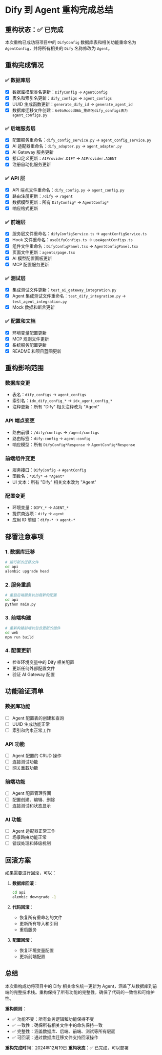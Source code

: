 # Dify 到 Agent 重构完成总结

## 重构状态：✅ 已完成

本次重构已成功将项目中的 `DifyConfig` 数据库表和相关功能重命名为 `AgentConfig`，并将所有相关的 `Dify` 名称修改为 `Agent`。

## 重构完成情况

### ✅ 数据库层
- [x] 数据库模型类名更新：`DifyConfig` → `AgentConfig`
- [x] 表名和索引名更新：`dify_configs` → `agent_configs`
- [x] UUID 生成函数更新：`generate_dify_id` → `generate_agent_id`
- [x] 数据库迁移文件创建：`6e9a9cccd06b_重命名dify_configs表为agent_configs.py`

### ✅ 后端服务层
- [x] 配置服务重命名：`dify_config_service.py` → `agent_config_service.py`
- [x] AI 适配器重命名：`dify_adapter.py` → `agent_adapter.py`
- [x] AI Gateway 服务更新
- [x] 接口定义更新：`AIProvider.DIFY` → `AIProvider.AGENT`
- [x] 注册自动化服务更新

### ✅ API 层
- [x] API 端点文件重命名：`dify_config.py` → `agent_config.py`
- [x] 路由注册更新：`/dify` → `/agent`
- [x] 数据模型更新：所有 `DifyConfig*` → `AgentConfig*`
- [x] 响应格式更新

### ✅ 前端层
- [x] 服务层文件重命名：`difyConfigService.ts` → `agentConfigService.ts`
- [x] Hook 文件重命名：`useDifyConfigs.ts` → `useAgentConfigs.ts`
- [x] 组件文件重命名：`DifyConfigPanel.tsx` → `AgentConfigPanel.tsx`
- [x] 页面文件更新：`agents/page.tsx`
- [x] AI 模型配置面板更新
- [x] MCP 配置服务更新

### ✅ 测试层
- [x] 集成测试文件更新：`test_ai_gateway_integration.py`
- [x] Agent 集成测试文件重命名：`test_dify_integration.py` → `test_agent_integration.py`
- [x] Mock 数据和断言更新

### ✅ 配置和文档
- [x] 环境变量配置更新
- [x] MCP 规则文件更新
- [x] 系统服务配置更新
- [x] README 和项目蓝图更新

## 重构影响范围

### 数据库变更
- 表名：`dify_configs` → `agent_configs`
- 索引名：`idx_dify_config_*` → `idx_agent_config_*`
- 注释更新：所有 "Dify" 相关注释改为 "Agent"

### API 端点变更
- 路由前缀：`/dify/configs` → `/agent/configs`
- 路由标签：`dify-config` → `agent-config`
- 响应模型：所有 `DifyConfig*Response` → `AgentConfig*Response`

### 前端组件变更
- 服务接口：`DifyConfig` → `AgentConfig`
- 函数名：`*Dify*` → `*Agent*`
- UI 文本：所有 "Dify" 相关文本改为 "Agent"

### 配置变更
- 环境变量：`DIFY_*` → `AGENT_*`
- 提供商选项：`dify` → `agent`
- 应用 ID 前缀：`dify-*` → `agent-*`

## 部署注意事项

### 1. 数据库迁移
```bash
# 运行新的迁移文件
cd api
alembic upgrade head
```

### 2. 服务重启
```bash
# 重启后端服务以加载新的配置
cd api
python main.py
```

### 3. 前端构建
```bash
# 重新构建前端以包含更新的组件
cd web
npm run build
```

### 4. 配置更新
- 检查环境变量中的 Dify 相关配置
- 更新任何外部配置文件
- 验证 AI Gateway 配置

## 功能验证清单

### 数据库功能
- [ ] Agent 配置表的创建和查询
- [ ] UUID 生成功能正常
- [ ] 索引和约束正常工作

### API 功能
- [ ] Agent 配置的 CRUD 操作
- [ ] 连接测试功能
- [ ] 网关重载功能

### 前端功能
- [ ] Agent 配置管理界面
- [ ] 配置创建、编辑、删除
- [ ] 连接测试和状态显示

### AI 功能
- [ ] Agent 适配器正常工作
- [ ] 场景路由功能正常
- [ ] 错误处理和降级机制

## 回滚方案

如果需要进行回滚，可以：

1. **数据库回滚**：
   ```bash
   cd api
   alembic downgrade -1
   ```

2. **代码回滚**：
   - 恢复所有重命名的文件
   - 更新所有导入和引用
   - 重启服务

3. **配置回滚**：
   - 恢复环境变量配置
   - 更新前端配置

## 总结

本次重构成功将项目中的 Dify 相关命名统一更新为 Agent，涵盖了从数据库到前端的完整技术栈。重构保持了所有功能的完整性，确保了代码的一致性和可维护性。

**重构原则**：
- ✅ 功能不变：所有业务逻辑和功能保持不变
- ✅ 一致性：确保所有相关文件中的命名保持一致
- ✅ 完整性：涵盖数据库、后端、前端、测试等所有层面
- ✅ 可回滚：通过数据库迁移文件支持回滚操作

**重构完成时间**：2024年12月19日
**重构状态**：✅ 已完成，可以部署
